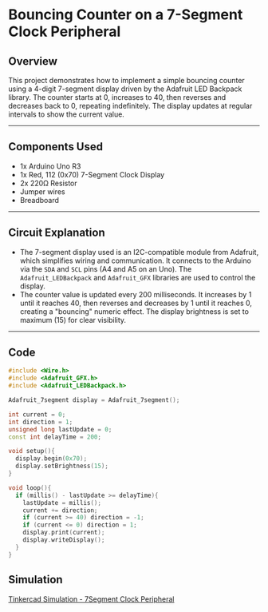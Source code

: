 # Bouncing Counter on a 7-Segment Clock Peripheral

## Overview

This project demonstrates how to implement a simple bouncing counter using a 4-digit 7-segment display driven by the Adafruit LED Backpack library. The counter starts at 0, increases to 40, then reverses and decreases back to 0, repeating indefinitely. The display updates at regular intervals to show the current value.

---

## Components Used

- 1x Arduino Uno R3
- 1x Red, 112 (0x70) 7-Segment Clock Display
- 2x 220Ω Resistor
- Jumper wires
- Breadboard

---

## Circuit Explanation

- The 7-segment display used is an I2C-compatible module from Adafruit, which simplifies wiring and communication. It connects to the Arduino via the `SDA` and `SCL` pins (A4 and A5 on an Uno). The `Adafruit_LEDBackpack` and `Adafruit_GFX` libraries are used to control the display.
- The counter value is updated every 200 milliseconds. It increases by 1 until it reaches 40, then reverses and decreases by 1 until it reaches 0, creating a "bouncing" numeric effect. The display brightness is set to maximum (15) for clear visibility.

---

## Code

```cpp
#include <Wire.h>
#include <Adafruit_GFX.h>
#include <Adafruit_LEDBackpack.h>

Adafruit_7segment display = Adafruit_7segment();

int current = 0;
int direction = 1;
unsigned long lastUpdate = 0;
const int delayTime = 200;

void setup(){
  display.begin(0x70);
  display.setBrightness(15);
}

void loop(){
  if (millis() - lastUpdate >= delayTime){
    lastUpdate = millis();
    current += direction;
    if (current >= 40) direction = -1;
    if (current <= 0) direction = 1;
    display.print(current);
    display.writeDisplay();
  }
}

```

## Simulation

[Tinkercad Simulation - 7Segment Clock Peripheral](https://www.tinkercad.com/things/icOkxN9FkWg-7segment-clock)
